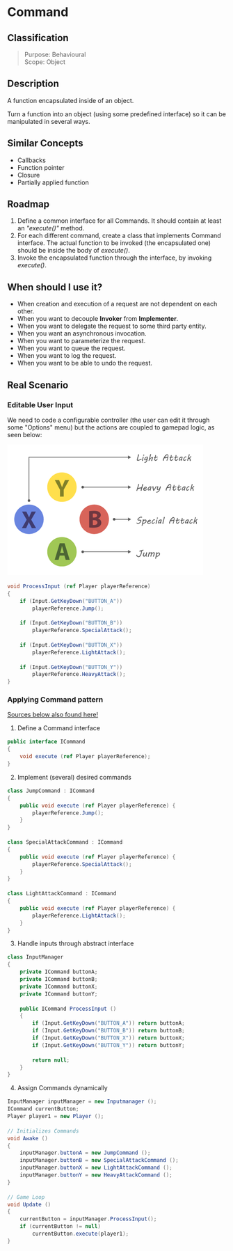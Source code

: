 # Command

## Classification
> Purpose: Behavioural  
> Scope: Object

## Description
A function encapsulated inside of an object.

Turn a function into an object (using some predefined interface) so it can be manipulated in several ways.

## Similar Concepts
 - Callbacks
 - Function pointer
 - Closure
 - Partially applied function

## Roadmap
 1. Define a common interface for all Commands. It should contain at least an *"execute()"* method.
 1. For each different command, create a class that implements Command interface. The actual function to be invoked (the encapsulated one) should be inside the body of *execute()*.
 1. Invoke the encapsulated function through the interface, by invoking *execute()*.

## When should I use it?
 - When creation and execution of a request are not dependent on each other.
 - When you want to decouple **Invoker** from **Implementer**.
 - When you want to delegate the request to some third party entity.
 - When you want an asynchronous invocation.
 - When you want to parameterize the request.
 - When you want to queue the request.
 - When you want to log the request.
 - When you want to be able to undo the request.

## Real Scenario
### Editable User Input
We need to code a configurable controller (the user can edit it through some "Options" menu) but the actions are coupled to gamepad logic, as seen below:

![Gamepad buttons image](./img/gamepad.png "Gamepad setup")

```csharp
void ProcessInput (ref Player playerReference)
{
    if (Input.GetKeyDown("BUTTON_A"))
        playerReference.Jump();
    
    if (Input.GetKeyDown("BUTTON_B"))
        playerReference.SpecialAttack();

    if (Input.GetKeyDown("BUTTON_X"))
        playerReference.LightAttack();

    if (Input.GetKeyDown("BUTTON_Y"))
        playerReference.HeavyAttack();
}
```

### Applying Command pattern
[Sources below also found here!](./src)

 1. Define a Command interface  
```csharp
public interface ICommand
{
    void execute (ref Player playerReference);
}
```

 2. Implement (several) desired commands  
```csharp
class JumpCommand : ICommand
{
    public void execute (ref Player playerReference) {
        playerReference.Jump();
    }
}

class SpecialAttackCommand : ICommand
{
    public void execute (ref Player playerReference) {
        playerReference.SpecialAttack();
    }
}

class LightAttackCommand : ICommand
{
    public void execute (ref Player playerReference) {
        playerReference.LightAttack();
    }
}
```

 3. Handle inputs through abstract interface  
```csharp
class InputManager
{
    private ICommand buttonA;
    private ICommand buttonB;
    private ICommand buttonX;
    private ICommand buttonY;

    public ICommand ProcessInput ()
    {
        if (Input.GetKeyDown("BUTTON_A")) return buttonA;
        if (Input.GetKeyDown("BUTTON_B")) return buttonB;
        if (Input.GetKeyDown("BUTTON_X")) return buttonX;
        if (Input.GetKeyDown("BUTTON_Y")) return buttonY;

        return null;
    }
}
```

 4. Assign Commands dynamically  
```csharp
InputManager inputManager = new Inputmanager ();
ICommand currentButton;
Player player1 = new Player ();

// Initializes Commands
void Awake ()
{
    inputManager.buttonA = new JumpCommand ();
    inputManager.buttonB = new SpecialAttackCommand ();
    inputManager.buttonX = new LightAttackCommand ();
    inputManager.buttonY = new HeavyAttackCommand ();
}

// Game Loop
void Update ()
{
    currentButton = inputManager.ProcessInput();
    if (currentButton != null)
        currentButton.execute(player1);
}
```